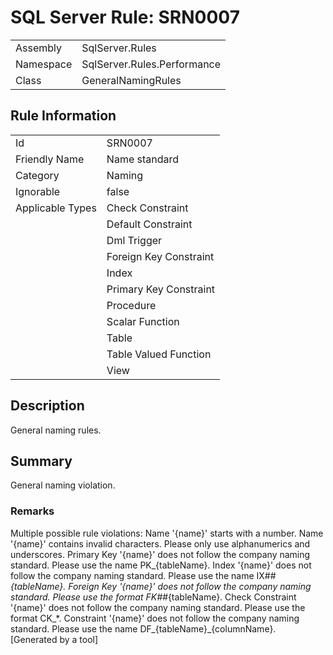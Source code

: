 # SQL Server Rule: SRN0007
  
|    |    |
|----|----|
| Assembly | SqlServer.Rules |
| Namespace | SqlServer.Rules.Performance |
| Class | GeneralNamingRules |
  
## Rule Information
  
|    |    |
|----|----|
| Id | SRN0007 |
| Friendly Name | Name standard |
| Category | Naming |
| Ignorable | false |
| Applicable Types | Check Constraint  |
|   | Default Constraint |
|   | Dml Trigger |
|   | Foreign Key Constraint |
|   | Index |
|   | Primary Key Constraint |
|   | Procedure |
|   | Scalar Function |
|   | Table |
|   | Table Valued Function |
|   | View |
  
## Description
  
General naming rules.
  
## Summary
  
General naming violation.
  
### Remarks
  
Multiple possible rule violations:
  <list type="bullet">
    <item> Name '{name}' starts with a number. </item>
    <item> Name '{name}' contains invalid characters. Please only use alphanumerics and underscores. </item>
    <item> Primary Key '{name}' does not follow the company naming standard. Please use the name PK_{tableName}. </item>
    <item> Index '{name}' does not follow the company naming standard. Please use the name IX##_{tableName}. </item>
    <item> Foreign Key '{name}' does not follow the company naming standard. Please use the format FK##_{tableName}. </item>
    <item> Check Constraint '{name}' does not follow the company naming standard. Please use the format CK_*. </item>
    <item> Constraint '{name}' does not follow the company naming standard. Please use the name DF_{tableName}_{columnName}. </item>
  </list>  
[Generated by a tool]
